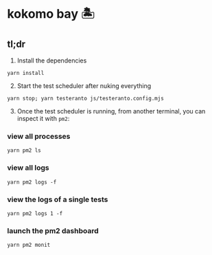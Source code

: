 # kokomo bay 🏝

## tl;dr

1. Install the dependencies

`yarn install`

2. Start the test scheduler after nuking everything

`yarn stop; yarn testeranto js/testeranto.config.mjs`

3. Once the test scheduler is running, from another terminal, you can inspect it with `pm2`:

### view all processes

`yarn pm2 ls`

### view all logs

`yarn pm2 logs -f`

### view the logs of a single tests

`yarn pm2 logs 1 -f`

### launch the pm2 dashboard

`yarn pm2 monit`
